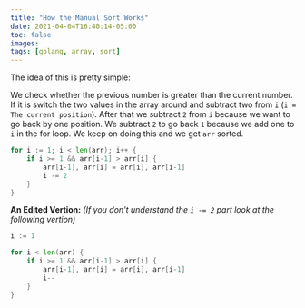 ```yaml
---
title: "How the Manual Sort Works"
date: 2021-04-04T16:40:14-05:00
toc: false
images:
tags: [golang, array, sort]
---
```


The idea of this is pretty simple:

We check whether the previous number is greater than the current number. If it is switch the two values in the array around and subtract two from `i` (`i = The current position`). After that we subtract `2` from `i` because we want to go back by one position. We subtract `2` to go back `1` because we add one to `i` in the for loop. We keep on doing this and we get `arr` sorted.

``` go
for i := 1; i < len(arr); i++ {
    if i >= 1 && arr[i-1] > arr[i] {
        arr[i-1], arr[i] = arr[i], arr[i-1]
        i -= 2
    }
}
```

**An Edited Vertion:** *(If you don't understand the `i -= 2` part look at the following vertion)*

``` go
i := 1

for i < len(arr) {
    if i >= 1 && arr[i-1] > arr[i] {
        arr[i-1], arr[i] = arr[i], arr[i-1]
        i--
    }
}
```